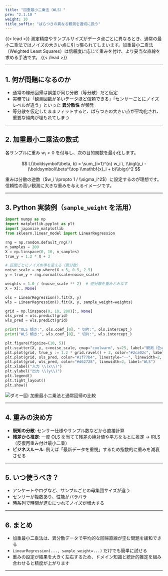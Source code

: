 ```yaml
---
title: "加重最小二乗法（WLS）"
pre: "2.1.10 "
weight: 10
title_suffix: "ばらつきの異なる観測を適切に扱う"
---
```


{{< lead >}}
測定精度やサンプルサイズがデータ点ごとに異なるとき、通常の最小二乗法ではノイズの大きい点に引っ張られてしまいます。加重最小二乗法（Weighted Least Squares）は信頼度に応じて重みを付け、より妥当な直線を求める手法です。
{{< /lead >}}

---

## 1. 何が問題になるのか

- 通常の線形回帰は誤差が同じ分散（等分散）だと仮定  
- 実務では「観測回数が多いデータほど信頼できる」「センサーごとにノイズレベルが違う」といった **異分散性** が頻発  
- 等分散を仮定したままフィットすると、ばらつきの大きい点が平均化され、重要な傾向が埋もれてしまう

---

## 2. 加重最小二乗法の数式

各サンプルに重み $w_i > 0$ を付与し、次の目的関数を最小化します。

$$
L(\boldsymbol\\beta, b) = \sum_{i=1}^{n} w_i \, \\bigl(y_i - (\boldsymbol\\beta^\\top \\mathbf{x}_i + b)\\bigr)^2
$$

重みは分散の逆数（$w_i \\propto 1 / \\sigma_i^2$）に設定するのが理想です。信頼性の高い観測に大きな重みを与えるイメージです。

---

## 3. Python 実装例（`sample_weight` を活用）

```python
import numpy as np
import matplotlib.pyplot as plt
import japanize_matplotlib
from sklearn.linear_model import LinearRegression

rng = np.random.default_rng(7)
n_samples = 200
X = np.linspace(0, 10, n_samples)
true_y = 1.2 * X + 3

# 区間ごとにノイズ水準を変える（異分散）
noise_scale = np.where(X < 5, 0.5, 2.5)
y = true_y + rng.normal(scale=noise_scale)

weights = 1.0 / (noise_scale ** 2)  # 逆分散を重みとみなす
X = X[:, None]

ols = LinearRegression().fit(X, y)
wls = LinearRegression().fit(X, y, sample_weight=weights)

grid = np.linspace(0, 10, 200)[:, None]
ols_pred = ols.predict(grid)
wls_pred = wls.predict(grid)

print("OLS 傾き:", ols.coef_[0], " 切片:", ols.intercept_)
print("WLS 傾き:", wls.coef_[0], " 切片:", wls.intercept_)

plt.figure(figsize=(10, 5))
plt.scatter(X, y, c=noise_scale, cmap="coolwarm", s=25, label="観測（色=ノイズ）")
plt.plot(grid, true_y := 1.2 * grid.ravel() + 3, color="#2ca02c", label="真の直線")
plt.plot(grid, ols_pred, color="#1f77b4", linestyle="--", linewidth=2, label="OLS")
plt.plot(grid, wls_pred, color="#d62728", linewidth=2, label="WLS")
plt.xlabel("入力 \\(x\\)")
plt.ylabel("出力 \\(y\\)")
plt.legend()
plt.tight_layout()
plt.show()
```

![ダミー図: 加重最小二乗法と通常回帰の比較](/images/placeholder_regression.png)

---

## 4. 重みの決め方

- **既知の分散**: センサー仕様やサンプル数などから直接計算  
- **残差から推定**: 一度 OLS を当てて残差の絶対値や平方をもとに推定 → IRLS（反復再重み付け最小二乗）  
- **ビジネスルール**: 例えば「最新データを重視」するため指数的に重みを減衰させる

---

## 5. いつ使うべき？

- アンケートやログなど、サンプルごとの母集団サイズが違う  
- センサーが複数あり、性能がバラバラ  
- 時系列で時間が進むにつれてノイズが増大する

---

## 6. まとめ

- 加重最小二乗法は、異分散データで平均的な回帰直線が歪む問題を緩和できる  
- `LinearRegression(..., sample_weight=...)` だけでも簡単に試せる  
- 重みの設定が結果を大きく左右するため、ドメイン知識と統計的推定を組み合わせると精度が上がります

---
